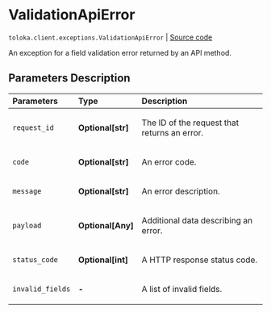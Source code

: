 # ValidationApiError
`toloka.client.exceptions.ValidationApiError` | [Source code](https://github.com/Toloka/toloka-kit/blob/v1.2.0/src/client/exceptions.py#L92)

An exception for a field validation error returned by an API method.

## Parameters Description

| Parameters | Type | Description |
| :----------| :----| :-----------|
`request_id`|**Optional\[str\]**|<p>The ID of the request that returns an error.</p>
`code`|**Optional\[str\]**|<p>An error code.</p>
`message`|**Optional\[str\]**|<p>An error description.</p>
`payload`|**Optional\[Any\]**|<p>Additional data describing an error.</p>
`status_code`|**Optional\[int\]**|<p>A HTTP response status code.</p>
`invalid_fields`|**-**|<p>A list of invalid fields.</p>
